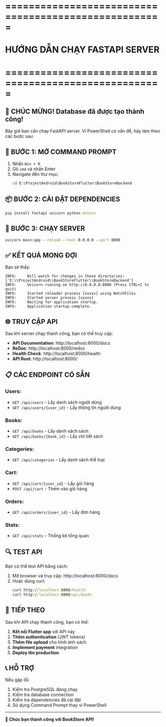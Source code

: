 # =====================================================
# HƯỚNG DẪN CHẠY FASTAPI SERVER
# =====================================================

## 🎉 CHÚC MỪNG! Database đã được tạo thành công!

Bây giờ bạn cần chạy FastAPI server. Vì PowerShell có vấn đề, hãy làm theo các bước sau:

## 🔧 BƯỚC 1: MỞ COMMAND PROMPT

1. Nhấn `Win + R`
2. Gõ `cmd` và nhấn Enter
3. Navigate đến thư mục:
   ```cmd
   cd E:\ProjectAndroid\BookStoreFlutter\BookStoreBackend
   ```

## 📦 BƯỚC 2: CÀI ĐẶT DEPENDENCIES

```cmd
pip install fastapi uvicorn python-dotenv
```

## 🚀 BƯỚC 3: CHẠY SERVER

```cmd
uvicorn main:app --reload --host 0.0.0.0 --port 8000
```

## ✅ KẾT QUẢ MONG ĐỢI

Bạn sẽ thấy:
```
INFO:     Will watch for changes in these directories: ['E:\\ProjectAndroid\\BookStoreFlutter\\BookStoreBackend']
INFO:     Uvicorn running on http://0.0.0.0:8000 (Press CTRL+C to quit)
INFO:     Started reloader process [xxxxx] using WatchFiles
INFO:     Started server process [xxxxx]
INFO:     Waiting for application startup.
INFO:     Application startup complete.
```

## 🌐 TRUY CẬP API

Sau khi server chạy thành công, bạn có thể truy cập:

- **API Documentation**: http://localhost:8000/docs
- **ReDoc**: http://localhost:8000/redoc
- **Health Check**: http://localhost:8000/health
- **API Root**: http://localhost:8000/

## 📋 CÁC ENDPOINT CÓ SẴN

### Users:
- `GET /api/users` - Lấy danh sách người dùng
- `GET /api/users/{user_id}` - Lấy thông tin người dùng

### Books:
- `GET /api/books` - Lấy danh sách sách
- `GET /api/books/{book_id}` - Lấy chi tiết sách

### Categories:
- `GET /api/categories` - Lấy danh sách thể loại

### Cart:
- `GET /api/cart/{user_id}` - Lấy giỏ hàng
- `POST /api/cart` - Thêm vào giỏ hàng

### Orders:
- `GET /api/orders/{user_id}` - Lấy đơn hàng

### Stats:
- `GET /api/stats` - Thống kê tổng quan

## 🔍 TEST API

Bạn có thể test API bằng cách:

1. Mở browser và truy cập: http://localhost:8000/docs
2. Hoặc dùng curl:
   ```cmd
   curl http://localhost:8000/health
   curl http://localhost:8000/api/books
   ```

## 🎯 TIẾP THEO

Sau khi API chạy thành công, bạn có thể:

1. **Kết nối Flutter app** với API này
2. **Thêm authentication** (JWT tokens)
3. **Thêm file upload** cho hình ảnh sách
4. **Implement payment** integration
5. **Deploy lên production**

## 📞 HỖ TRỢ

Nếu gặp lỗi:
1. Kiểm tra PostgreSQL đang chạy
2. Kiểm tra database connection
3. Kiểm tra dependencies đã cài đặt
4. Sử dụng Command Prompt thay vì PowerShell

---
**🚀 Chúc bạn thành công với BookStore API!**
